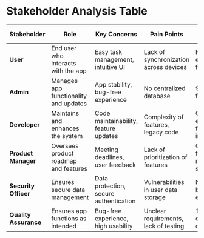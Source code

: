 # Stakeholder Analysis Table

| Stakeholder   | Role                                          | Key Concerns                             | Pain Points                              | Success Metrics                     |
|---------------|-----------------------------------------------|------------------------------------------|------------------------------------------|--------------------------------------|
| **User**      | End user who interacts with the app          | Easy task management, intuitive UI       | Lack of synchronization across devices   | High user engagement, frequent use  |
| **Admin**     | Manages app functionality and updates        | App stability, bug-free experience       | No centralized database                  | 99% uptime, fast bug fixes           |
| **Developer** | Maintains and enhances the system             | Code maintainability, feature updates    | Complexity of features, legacy code      | Clean code, efficient feature implementation |
| **Product Manager** | Oversees product roadmap and features   | Meeting deadlines, user feedback         | Lack of prioritization of features       | On-time feature releases, user satisfaction |
| **Security Officer** | Ensures secure data management         | Data protection, secure authentication   | Vulnerabilities in user data storage     | No security breaches, encrypted data |
| **Quality Assurance** | Ensures app functions as intended      | Bug-free experience, high usability      | Unclear requirements, lack of testing    | 100% test coverage, no critical bugs  |
